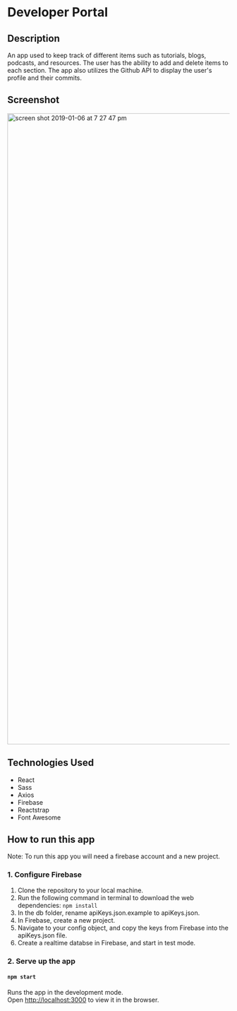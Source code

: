 # Developer Portal

## Description

An app used to keep track of different items such as tutorials, blogs, podcasts, and resources. The user has the ability to add and delete items to each section. The app also utilizes the Github API to display the user's profile and their commits.


## Screenshot

<img width="1429" alt="screen shot 2019-01-06 at 7 27 47 pm" src="https://user-images.githubusercontent.com/16019344/50744537-a97b6800-11e9-11e9-9427-b56f8a218ff6.png">


## Technologies Used
* React
* Sass
* Axios
* Firebase
* Reactstrap
* Font Awesome

## How to run this app
Note: To run this app you will need a firebase account and a new project.

### 1. Configure Firebase
1. Clone the repository to your local machine.
2. Run the following command in terminal to download the web dependencies: `npm install`
3. In the db folder, rename apiKeys.json.example to apiKeys.json.
4. In Firebase, create a new project.
5. Navigate to your config object, and copy the keys from Firebase into the apiKeys.json file.
6. Create a realtime databse in Firebase, and start in test mode.

### 2. Serve up the app
#### `npm start`

Runs the app in the development mode.<br>
Open [http://localhost:3000](http://localhost:3000) to view it in the browser.